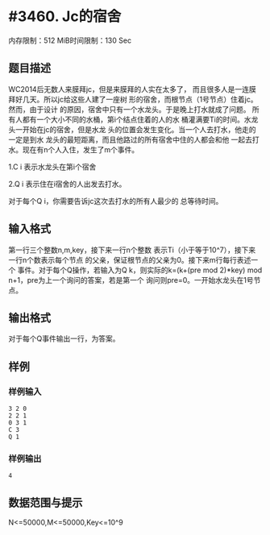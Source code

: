 # #3460.  Jc的宿舍

内存限制：512 MiB时间限制：130 Sec

## 题目描述

WC2014后无数人来膜拜jc，但是来膜拜的人实在太多了， 而且很多人是一连膜拜好几天。所以jc给这些人建了一座树 形的宿舍，而根节点（1号节点）住着jc。然而，由于设计 的原因，宿舍中只有一个水龙头。于是晚上打水就成了问题。 所有人都有一个大小不同的水桶，第i个结点住着的人的水 桶灌满要Ti的时间。水龙头一开始在jc的宿舍，但是水龙 头的位置会发生变化。当一个人去打水，他走的一定是到水 龙头的最短距离，而且他路过的所有宿舍中住的人都会和他 一起去打水。现在有n个人入住，发生了m个事件。 

1.C i 表示水龙头在第i个宿舍 

2.Q i 表示住在i宿舍的人出发去打水。 

对于每个Q i，你需要告诉jc这次去打水的所有人最少的 总等待时间。 

## 输入格式

第一行三个整数n,m,key，接下来一行n个整数 表示Ti（小于等于10^7），接下来一行n个数表示每个节点 的父亲，保证根节点的父亲为0。接下来m行每行表述一个 事件。对于每个Q操作，若输入为Q k，则实际的k=(k+(pre mod 2)*key) mod n+1，pre为上一个询问的答案，若是第一个 询问则pre=0。一开始水龙头在1号节点。 

## 输出格式

对于每个Q事件输出一行，为答案。

## 样例

### 样例输入

    
     
    3 2 0
    2 2 1
    0 3 1
    C 3
    Q 1
    
    

### 样例输出

    
    4 
    
    

## 数据范围与提示

 N<=50000,M<=50000,Key<=10^9
